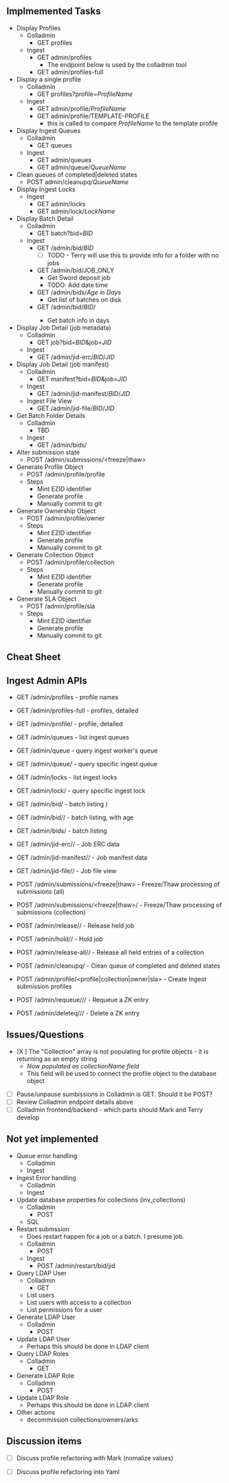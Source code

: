 ## Implmemented Tasks
- Display Profiles
  - Colladmin 
    - GET profiles
  - Ingest
    - GET admin/profiles 
      - The endpoint below is used by the colladmin tool
    - GET admin/profiles-full
- Display a single profile
  - Colladmin
    - GET profiles?profile=*ProfileName*
  - Ingest
    - GET admin/profile/*ProfileName*
    - GET admin/profile/TEMPLATE-PROFILE
      - this is called to compare *ProfileName* to the template profile
- Display Ingest Queues
  - Colladmin
    - GET queues
  - Ingest
    - GET admin/queues
    - GET admin/queue/*QueueName*
- Clean queues of completed|deleted states
    - POST admin/cleanupq/*QueueName*
- Display Ingest Locks
  - Ingest
    - GET admin/locks
    - GET admin/lock/*LockName*
- Display Batch Detail
  - Colladmin
    - GET batch?bid=*BID*
  - Ingest
    - GET /admin/bid/*BID*
      - [ ] TODO - Terry will use this to provide info for a folder with no jobs 
    - GET /admin/bid/JOB_ONLY
      - Get Sword deposit job
      - TODO: Add date time 
    - GET /admin/bids/*Age in Days*
      - Get list of batches on disk
    - GET /admin/bid/*BID*/<age in days>
      - Get batch info in days 
- Display Job Detail (job metadata)
  - Colladmin
    - GET job?bid=*BID*&job=*JID*
  - Ingest
    - GET /admin/jid-erc/*BID*/*JID*
- Display Job Detail (job manifest)
  - Colladmin
    - GET manifest?bid=*BID*&job=*JID*
  - Ingest
    - GET /admin/jid-manifest/*BID*/*JID*
  - Ingest File View
    - GET /admin/jid-file/*BID*/*JID*
- Get Batch Folder Details
  - Colladmin
    - TBD
  - Ingest
    - GET /admin/bids/<age in days> 
- Alter submission state
    - POST /admin/submissions/<freeze|thaw> 
- Generate Profile Object
  - POST /admin/profile/profile
  - Steps
    - Mint EZID identifier
    - Generate profile
    - Manually commit to git
- Generate Ownership Object
  - POST /admin/profile/owner
  - Steps
    - Mint EZID identifier
    - Generate profile
    - Manually commit to git
- Generate Collection Object
  - POST /admin/profile/collection
  - Steps
    - Mint EZID identifier
    - Generate profile
    - Manually commit to git
- Generate SLA Object
  - POST /admin/profile/sla
  - Steps
    - Mint EZID identifier
    - Generate profile
    - Manually commit to git



## Cheat Sheet
Ingest Admin APIs
------------------
- GET /admin/profiles             - profile names
- GET /admin/profiles-full        - profiles, detailed
- GET /admin/profile/<profile>    - profile, detailed

- GET /admin/queues               - list ingest queues
- GET /admin/queue                - query ingest worker's queue
- GET /admin/queue/<queue>        - query specific ingest queue

- GET /admin/locks                - list ingest locks
- GET /admin/lock/<lock>          - query specific ingest lock

- GET /admin/bid/<bid>            - batch listing )
- GET /admin/bid/<bid>/<age in days>      - batch listing, with age 
- GET /admin/bids/<age in days>   - batch listing

- GET /admin/jid-erc/<bid>/<jid>  - Job ERC data
- GET /admin/jid-manifest/<bid>/<jid>     - Job manifest data
- GET /admin/jid-file/<bid>/<jid> - Job file view

- POST /admin/submissions/<freeze|thaw>   - Freeze/Thaw processing of submissions (all)
- POST /admin/submissions/<freeze|thaw>/<profile>   - Freeze/Thaw processing of submissions (collection)

- POST /admin/release/<queue>/<entry>   - Release held job
- POST /admin/hold/<queue>/<entry>   	- Hold job
- POST /admin/release-all/<queue>/<profile>   	- Release all held entries of a collection

- POST /admin/cleanupq/<queue>  - Clean queue of completed and deleted states

- POST /admin/profile/<profile|collection|owner|sla> - Create Ingest submission profiles

- POST /admin/requeue/<queue>/<entry>/<state> - Requeue a ZK entry
- POST /admin/deleteq/<queue>/<entry>/<state> - Delete a ZK entry

## Issues/Questions
- [X ] The "Collection" array is not populating for profile objects - it is returning as an empty string
  - *Now populated as collectionName field*
  - This field will be used to connect the profile object to the database object
- [ ] Pause/unpause sumbissions in Colladmin is GET.  Should it be POST? 
- [ ] Review Colladmin endpoint details above
- [ ] Colladmin frontend/backend - which parts should Mark and Terry develop 

## Not yet implemented

- Queue error handling
  - Colladmin
  - Ingest
- Ingest Error handling
  - Colladmin
  - Ingest
- Update database properties for collections (inv_collections)
  - Colladmin
    - POST
  - SQL 
- Restart submssion
  - Does restart happen for a job or a batch.  I presume job. 
  - Colladmin
    - POST 
  - Ingest
    - POST /admin/restart/bid/jid
- Query LDAP User
  - Colladmin
    - GET
  - List users
  - List users with access to a collection
  - List permissions for a user 
- Generate LDAP User
  - Colladmin
    - POST
- Update LDAP User
  - Perhaps this should be done in LDAP client 
- Query LDAP Roles
  - Colladmin
    - GET
- Generate LDAP Role
  - Colladmin
    - POST
- Update LDAP Role
  - Perhaps this should be done in LDAP client 
- Other actions
  - decommission collections/owners/arks 


## Discussion items
- [ ] Discuss profile refactoring with Mark (nomalize values)
- [ ] Discuss profile refactoring into Yaml

